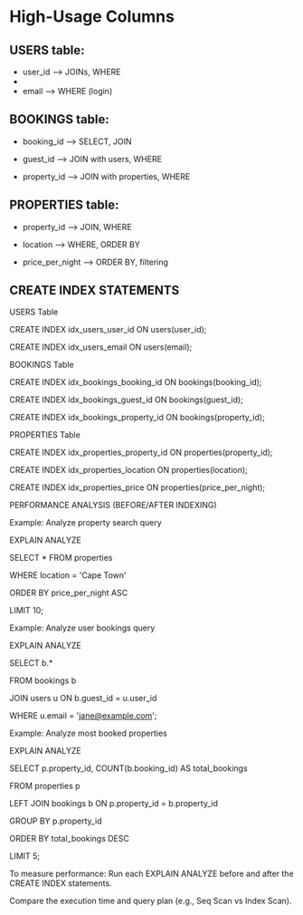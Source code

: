 # High-Usage Columns
## USERS table:
- user_id --> JOINs, WHERE
- 
- email --> WHERE (login)

## BOOKINGS table:

- booking_id --> SELECT, JOIN

- guest_id --> JOIN with users, WHERE

- property_id --> JOIN with properties, WHERE

## PROPERTIES table:

- property_id --> JOIN, WHERE

- location --> WHERE, ORDER BY

- price_per_night --> ORDER BY, filtering

## CREATE INDEX STATEMENTS
USERS Table

CREATE INDEX idx_users_user_id ON users(user_id);

CREATE INDEX idx_users_email ON users(email);

BOOKINGS Table

CREATE INDEX idx_bookings_booking_id ON bookings(booking_id);

CREATE INDEX idx_bookings_guest_id ON bookings(guest_id);

CREATE INDEX idx_bookings_property_id ON bookings(property_id);

PROPERTIES Table

CREATE INDEX idx_properties_property_id ON properties(property_id);

CREATE INDEX idx_properties_location ON properties(location);

CREATE INDEX idx_properties_price ON properties(price_per_night);

PERFORMANCE ANALYSIS (BEFORE/AFTER INDEXING)

Example: Analyze property search query

EXPLAIN ANALYZE

SELECT * FROM properties

WHERE location = 'Cape Town'

ORDER BY price_per_night ASC

LIMIT 10;

Example: Analyze user bookings query

EXPLAIN ANALYZE

SELECT b.*

FROM bookings b

JOIN users u ON b.guest_id = u.user_id

WHERE u.email = 'jane@example.com';

Example: Analyze most booked properties

EXPLAIN ANALYZE

SELECT p.property_id, COUNT(b.booking_id) AS total_bookings

FROM properties p

LEFT JOIN bookings b ON p.property_id = b.property_id

GROUP BY p.property_id

ORDER BY total_bookings DESC

LIMIT 5;

To measure performance:
Run each EXPLAIN ANALYZE before and after the CREATE INDEX statements.

Compare the execution time and query plan (e.g., Seq Scan vs Index Scan).
